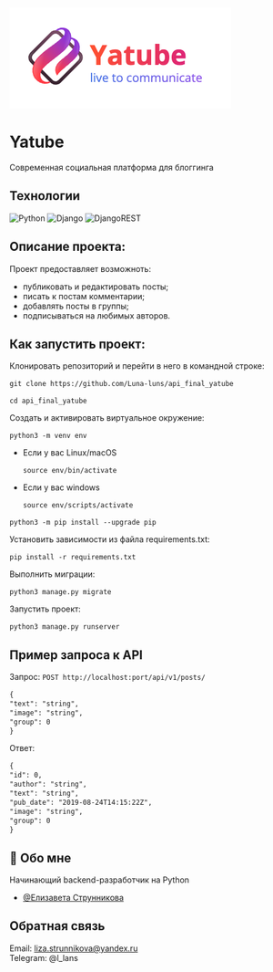 ![Logo](Yatube_logo.png)

# Yatube

Современная социальная платформа для блоггинга

## Технологии

![Python](https://img.shields.io/badge/python-3670A0?style=for-the-badge&logo=python&logoColor=ffdd54)
![Django](https://img.shields.io/badge/django-%23092E20.svg?style=for-the-badge&logo=django&logoColor=white)
![DjangoREST](https://img.shields.io/badge/DJANGO-REST-ff1709?style=for-the-badge&logo=django&logoColor=white&color=ff1709&labelColor=gray)

## Описание проекта:

Проект предоставляет возможноть:
- публиковать и редактировать посты;
- писать к постам комментарии;
- добавлять посты в группы;
- подписываться на любимых авторов.

## Как запустить проект:

Клонировать репозиторий и перейти в него в командной строке:

```
git clone https://github.com/Luna-luns/api_final_yatube
```

```
cd api_final_yatube
```

Cоздать и активировать виртуальное окружение:

```
python3 -m venv env
```

* Если у вас Linux/macOS

    ```
    source env/bin/activate
    ```

* Если у вас windows

    ```
    source env/scripts/activate
    ```

```
python3 -m pip install --upgrade pip
```

Установить зависимости из файла requirements.txt:

```
pip install -r requirements.txt
```

Выполнить миграции:

```
python3 manage.py migrate
```

Запустить проект:

```
python3 manage.py runserver
```

## Пример запроса к API
Запрос:
`POST http://localhost:port/api/v1/posts/`

```
{
"text": "string",
"image": "string",
"group": 0
}
```
Ответ:
```
{
"id": 0,
"author": "string",
"text": "string",
"pub_date": "2019-08-24T14:15:22Z",
"image": "string",
"group": 0
}
```

## 🚀 Обо мне

Начинающий backend-разработчик на Python
- [@Елизавета Струнникова](https://github.com/Luna-luns)
  
## Обратная связь

Email: liza.strunnikova@yandex.ru<br>
Telegram: @l_lans
